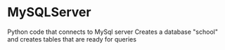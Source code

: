# MySQLServer
Python code that connects to MySql server
Creates a database "school" and creates tables that are ready for queries

